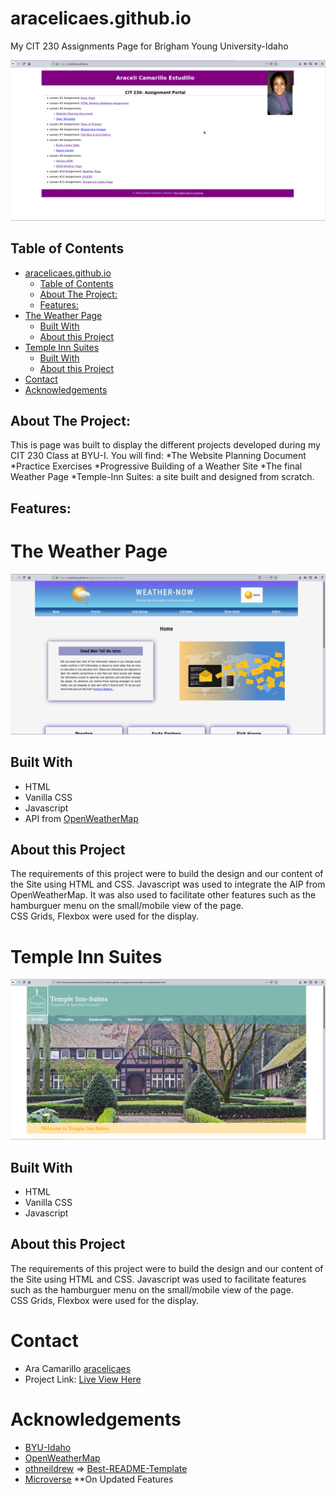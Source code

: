 <!-- PROJECT LOGO -->
# aracelicaes.github.io
My CIT 230 Assignments Page for Brigham Young University-Idaho
<div align= "center"><img src= "images/cit230assignments.png"></div>

<!-- TABLE OF CONTENTS -->
## Table of Contents
- [aracelicaes.github.io](#aracelicaesgithubio)
  - [Table of Contents](#table-of-contents)
  - [About The Project:](#about-the-project)
  - [Features:](#features)
- [The Weather Page](#the-weather-page)
  - [Built With](#built-with)
  - [About this Project](#about-this-project)
- [Temple Inn Suites](#temple-inn-suites)
  - [Built With](#built-with-1)
  - [About this Project](#about-this-project-1)
- [Contact](#contact)
- [Acknowledgements](#acknowledgements)

<!-- ABOUT THE PROJECT -->

## About The Project:
This is page was built to display the different projects developed during my CIT 230 Class at BYU-I. You will find:
*The Website Planning Document
*Practice Exercises
*Progressive Building of a Weather Site
*The final Weather Page
*Temple-Inn Suites: a site built and designed from scratch. 

## Features:

<!-- GETTING STARTED -->
# The Weather Page
<div align= "left"><img src="images/weatherpage.png"></div>

## Built With
* HTML
* Vanilla CSS
* Javascript
* API from [OpenWeatherMap](https://openweathermap.org/)

## About this Project
The requirements of this project were to build the design and our content of the Site using HTML and CSS. Javascript was used to integrate the AIP from OpenWeatherMap. It was also used to facilitate other features such as the hamburguer menu on the small/mobile view of the page.<br>
CSS Grids, Flexbox were used for the display.

# Temple Inn Suites
<div align= "left"><img src="images/temple-inn-suites.png"></div>

## Built With
* HTML
* Vanilla CSS
* Javascript

## About this Project
The requirements of this project were to build the design and our content of the Site using HTML and CSS. Javascript was used to facilitate features such as the hamburguer menu on the small/mobile view of the page.<br>
CSS Grids, Flexbox were used for the display.

<!-- CONTACT -->
# Contact
* Ara Camarillo [aracelicaes](https://github.com/aracelicaes)
* Project Link: [Live View Here](https://aracelicaes.github.io/)
<!-- ACKNOWLEDGEMENTS -->
# Acknowledgements
- [BYU-Idaho](https://www.byui.edu/online)
- [OpenWeatherMap](https://openweathermap.org/)
- [othneildrew](https://github.com/othneildrew) => [Best-README-Template](https://github.com/othneildrew/Best-README-Template)
- [Microverse](https://www.microverse.org/) **On Updated Features


